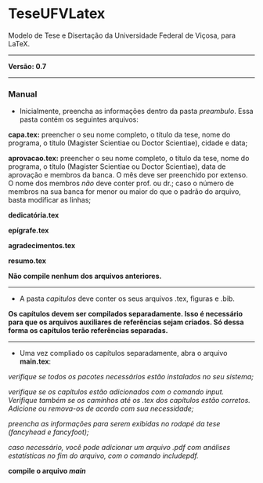 # TeseUFVLatex
Modelo de Tese e Disertação da Universidade Federal de Viçosa, para LaTeX.

---

**Versão: 0.7**

----


### Manual

- Inicialmente, preencha as informações dentro da pasta _preambulo_. Essa pasta contém os seguintes arquivos:
 
**capa.tex:** preencher o seu nome completo, o título da tese, nome do programa, o título (Magister Scientiae ou Doctor Scientiae), cidade e data;

**aprovacao.tex:** preencher o seu nome completo, o título da tese, nome do programa, o título (Magister Scientiae ou Doctor Scientiae), data de aprovação e membros da banca. O mês deve ser preenchido por extenso. O nome dos membros _não_ deve conter prof. ou dr.; caso o número de membros na sua banca for menor ou maior do que o padrão do arquivo, basta modificar as linhas;

**dedicatória.tex**

**epígrafe.tex**

**agradecimentos.tex**

**resumo.tex**

**Não compile nenhum dos arquivos anteriores.**

---

- A pasta _capitulos_ deve conter os seus arquivos .tex, figuras e .bib.

**Os capítulos devem ser compilados separadamente. Isso é necessário para que os arquivos auxiliares de referências sejam criados. Só dessa forma os capítulos terão referências separadas.**

---

- Uma vez compliado os capítulos separadamente, abra o arquivo **main.tex**:

_verifique se todos os pacotes necessários estão instalados no seu sistema;_

_verifique se os capítulos estão adicionados com o comando input. Verifique também se os caminhos até os .tex dos capítulos estão corretos. Adicione ou remova-os de acordo com sua necessidade;_

_preencha as informações para serem exibidas no rodapé da tese (fancyhead e fancyfoot);_

_caso necessário, você pode adicionar um arquivo .pdf com análises estatísticas no fim do arquivo, com o comando includepdf._

**compile o arquivo _main_**

